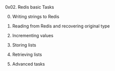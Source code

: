 0x02. Redis basic Tasks

0. Writing strings to Redis

1. Reading from Redis and recovering original type

2. Incrementing values

3.  Storing lists

4. Retrieving lists

5. Advanced tasks
